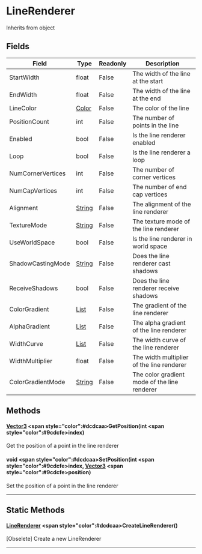# LineRenderer
Inherits from object
## Fields
|Field|Type|Readonly|Description|
|---|---|---|---|
|StartWidth|float|False|The width of the line at the start|
|EndWidth|float|False|The width of the line at the end|
|LineColor|[Color](../objects/Color.md)|False|The color of the line|
|PositionCount|int|False|The number of points in the line|
|Enabled|bool|False|Is the line renderer enabled|
|Loop|bool|False|Is the line renderer a loop|
|NumCornerVertices|int|False|The number of corner vertices|
|NumCapVertices|int|False|The number of end cap vertices|
|Alignment|[String](../static/String.md)|False|The alignment of the line renderer|
|TextureMode|[String](../static/String.md)|False|The texture mode of the line renderer|
|UseWorldSpace|bool|False|Is the line renderer in world space|
|ShadowCastingMode|[String](../static/String.md)|False|Does the line renderer cast shadows|
|ReceiveShadows|bool|False|Does the line renderer receive shadows|
|ColorGradient|[List](../objects/List.md)|False|The gradient of the line renderer|
|AlphaGradient|[List](../objects/List.md)|False|The alpha gradient of the line renderer|
|WidthCurve|[List](../objects/List.md)|False|The width curve of the line renderer|
|WidthMultiplier|float|False|The width multiplier of the line renderer|
|ColorGradientMode|[String](../static/String.md)|False|The color gradient mode of the line renderer|
## Methods
#### [Vector3](../objects/Vector3.md) <span style="color":#dcdcaa>GetPosition<span>(int <span style="color":#9cdcfe>index<span>)
Get the position of a point in the line renderer
#### void <span style="color":#dcdcaa>SetPosition<span>(int <span style="color":#9cdcfe>index<span>, [Vector3](../objects/Vector3.md) <span style="color":#9cdcfe>position<span>)
Set the position of a point in the line renderer

---

## Static Methods
#### [LineRenderer](../objects/LineRenderer.md) <span style="color":#dcdcaa>CreateLineRenderer<span>()
[Obselete] Create a new LineRenderer

---

